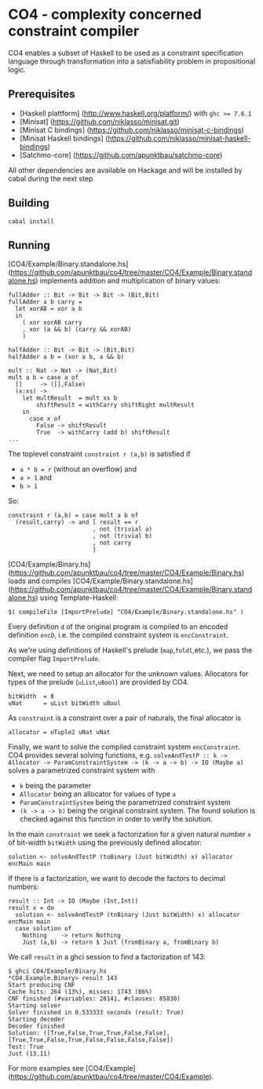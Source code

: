 # CO4 - complexity concerned constraint compiler

CO4 enables a subset of Haskell to be used as a constraint specification language
through transformation into a satisfiability problem in propositional logic.

## Prerequisites

- [Haskell plattform] (http://www.haskell.org/platform/) with `ghc >= 7.6.1`
- [Minisat] (https://github.com/niklasso/minisat.git)
- [Minisat C bindings] (https://github.com/niklasso/minisat-c-bindings)
- [Minisat Haskell bindings] (https://github.com/niklasso/minisat-haskell-bindings)
- [Satchmo-core] (https://github.com/apunktbau/satchmo-core)

All other dependencies are available on Hackage and will be installed by 
cabal during the next step.

## Building

    cabal install

## Running

[CO4/Example/Binary.standalone.hs] (https://github.com/apunktbau/co4/tree/master/CO4/Example/Binary.standalone.hs)
implements addition and multiplication of binary values:

    fullAdder :: Bit -> Bit -> Bit -> (Bit,Bit)
    fullAdder a b carry =
      let xorAB = xor a b
      in
        ( xor xorAB carry
        , xor (a && b) (carry && xorAB)
        )

    halfAdder :: Bit -> Bit -> (Bit,Bit)
    halfAdder a b = (xor a b, a && b)

    mult :: Nat -> Nat -> (Nat,Bit)
    mult a b = case a of
      []     -> ([],False)
      (x:xs) -> 
        let multResult  = mult xs b
            shiftResult = withCarry shiftRight multResult
        in
          case x of
            False -> shiftResult
            True  -> withCarry (add b) shiftResult
    ...

The toplevel constraint `constraint r (a,b)` is satisfied if 

 - `a * b = r` (without an overflow) and
 - `a > 1` and
 - `b > 1`

So:

    constraint r (a,b) = case mult a b of
      (result,carry) -> and [ result == r
                            , not (trivial a)
                            , not (trivial b)
                            , not carry
                            ]

[CO4/Example/Binary.hs] (https://github.com/apunktbau/co4/tree/master/CO4/Example/Binary.hs)
loads and compiles 
[CO4/Example/Binary.standalone.hs] (https://github.com/apunktbau/co4/tree/master/CO4/Example/Binary.standalone.hs)
using Template-Haskell:

    $( compileFile [ImportPrelude] "CO4/Example/Binary.standalone.hs" )

Every definition `d` of the original program is compiled to an encoded
definition `encD`, i.e. the compiled constraint system is `encConstraint`.

As we're using definitions of Haskell's prelude (`map`,`foldl`,etc.), 
we pass the compiler flag `ImportPrelude`.

Next, we need to setup an allocator for the unknown values.
Allocators for types of the prelude (`uList`,`uBool`) are provided by CO4.

    bitWidth  = 8
    uNat      = uList bitWidth uBool

As `constraint` is a constraint over a pair of naturals, the final allocator is

    allocator = uTuple2 uNat uNat

Finally, we want to solve the compiled constraint system `encConstraint`.
CO4 provides several solving functions, e.g.
`solveAndTestP :: k -> Allocator -> ParamConstraintSystem -> (k -> a -> b) -> IO (Maybe a)`
solves a parametrized constraint system with 

 - `k` being the parameter
 - `Allocator` being an allocator for values of type `a`
 - `ParamConstraintSystem` being the parametrized constraint system
 - `(k -> a -> b)` being the original constraint system. The found solution is
 checked against this function in order to verify the solution.

In the main `constraint` we seek a factorization for a given natural number `x` of
bit-width `bitWidth` using the previously defined allocator:

    solution <- solveAndTestP (toBinary (Just bitWidth) x) allocator encMain main 

If there is a factorization, we want to decode the factors to decimal numbers:

    result :: Int -> IO (Maybe (Int,Int))
    result x = do
      solution <- solveAndTestP (toBinary (Just bitWidth) x) allocator encMain main 
      case solution of
        Nothing    -> return Nothing
        Just (a,b) -> return $ Just (fromBinary a, fromBinary b)
  
We call `result` in a ghci session to find a factorization of 143:

    $ ghci CO4/Example/Binary.hs
    *CO4.Example.Binary> result 143
    Start producing CNF
    Cache hits: 264 (13%), misses: 1743 (86%)
    CNF finished (#variables: 28141, #clauses: 85830)
    Starting solver
    Solver finished in 0.533333 seconds (result: True)
    Starting decoder
    Decoder finished
    Solution: ([True,False,True,True,False,False],[True,True,False,True,False,False,False,False])
    Test: True
    Just (13,11)

For more examples see [CO4/Example] (https://github.com/apunktbau/co4/tree/master/CO4/Example).
